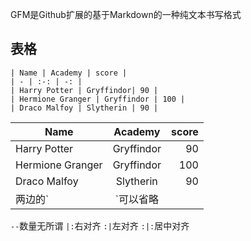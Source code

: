 GFM是Github扩展的基于Markdown的一种纯文本书写格式
## 表格

	| Name | Academy | score | 
	| - | :-: | -: | 
	| Harry Potter | Gryffindor| 90 | 
	| Hermione Granger | Gryffindor | 100 | 
	| Draco Malfoy | Slytherin | 90 |

| Name | Academy | score | 
| - | :-: | -: | 
| Harry Potter | Gryffindor| 90 | 
| Hermione Granger | Gryffindor | 100 | 
| Draco Malfoy | Slytherin | 90 |
两边的`|`可以省略
`--`数量无所谓
`|:`右对齐
`:|`左对齐
`:|:`居中对齐

